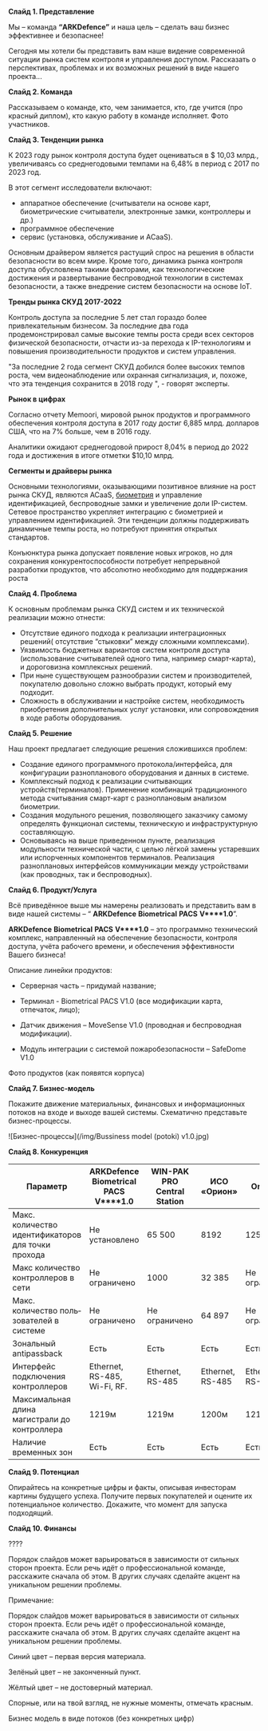 **Слайд 1. Представление**

Мы – команда **“ARKDefence”** и наша цель – сделать ваш бизнес эффективнее и безопаснее! 

Сегодня мы хотели бы представить вам наше видение современной ситуации рынка систем контроля и управления доступом. Рассказать о перспективах, проблемах и их возможных решений в виде нашего проекта... 

**Слайд 2. Команда**

Рассказываем о команде, кто, чем занимается, кто, где учится (про красный диплом), кто какую работу в команде исполняет. Фото участников.

**Слайд 3. Тенденции рынка**

К 2023 году рынок контроля доступа будет оцениваться в $ 10,03 млрд., увеличиваясь со среднегодовыми темпами на 6,48% в период с 2017 по 2023 год.

В этот сегмент исследователи включают:

- аппаратное обеспечение (считыватели на основе карт,      биометрические считыватели, электронные замки, контроллеры и др.)
- программное обеспечение
- сервис (установка, обслуживание и ACaaS).

Основным драйвером является растущий спрос на решения в области безопасности во всем мире. Кроме того, динамика рынка контроля доступа обусловлена такими факторами, как технологические достижения и развертывание беспроводной технологии в системах безопасности, а также внедрение систем безопасности на основе IoT.

**Тренды рынка СКУД 2017-2022**

Контроль доступа за последние 5 лет стал гораздо более привлекательным бизнесом. За последние два года продемонстрировал самые высокие темпы роста среди всех секторов физической безопасности, отчасти из-за перехода к IP-технологиям и повышения производительности продуктов и систем управления.

"За последние 2 года сегмент СКУД добился более высоких темпов роста, чем видеонаблюдение или охранная сигнализация, и, похоже, что эта тенденция сохранится в 2018 году ", - говорят эксперты.

**Рынок в цифрах**

Согласно отчету Memoori, мировой рынок продуктов и программного обеспечения контроля доступа в 2017 году достиг 6,885 млрд. долларов США, что на 7% больше, чем в 2016 году.

Аналитики ожидают среднегодовой прирост 8,04% в период до 2022 года и достижения в итоге отметки $10,10 млрд.

**Сегменты и драйверы рынка**

Основными технологиями, оказывающими позитивное влияние на рост рынка СКУД, являются ACaaS, [биометрия](http://www.techportal.ru/glossary/biometriya.html) и управление идентификацией, беспроводные замки и увеличение доли IP-систем. Сетевое пространство укрепляет интеграцию с биометрией и управлением идентификацией. Эти тенденции должны поддерживать динамичные темпы роста, но потребуют принятия открытых стандартов.

Конъюнктура рынка допускает появление новых игроков, но для сохранения конкурентоспособности потребует непрерывной разработки продуктов, что абсолютно необходимо для поддержания роста

**Слайд 4. Проблема**

К основным проблемам рынка СКУД систем и их технической реализации можно отнести:

- Отсутствие единого подхода к реализации интеграционных решений( отсутствие “стыковки” между сложными комплексами).
- Уязвимость бюджетных вариантов систем контроля доступа (использование считывателей одного типа, например смарт-карта), и дороговизна комплексных решений.
- При ныне существующем разнообразии систем и производителей, покупателю довольно сложно выбрать продукт, который ему подходит.
- Сложность в обслуживании и настройке систем, необходимость приобретения дополнительных услуг установки, или сопровождения в ходе работы оборудования.  

**Слайд 5. Решение**

Наш проект предлагает следующие решения сложившихся проблем:

- Создание единого программного протокола/интерфейса, для конфигурации разнопланового оборудования и данных в системе.
- Комплексный подход к реализации считывающих устройств(терминалов). Применение комбинаций традиционного метода считывания смарт-карт с разноплановым анализом биометрии.
- Создания модульного решения, позволяющего заказчику самому определять функционал системы, техническую и инфраструктурную составляющую. 
- Основываясь на выше приведенном пункте, реализация модульности технической части, с целью лёгкой замены устаревших или испорченных компонентов терминалов. Реализация разноплановых интерфейсов коммуникации между устройствами (как проводных, так и беспроводных).   

**Слайд 6. Продукт/Услуга**

Всё приведённое выше мы намерены реализовать и представить вам в виде нашей системы – “ **ARKDefence**  **Biometrical** **PACS** **V****1.0**”.

**ARKDefence**  **Biometrical** **PACS** **V****1.0** – это программно технический комплекс, направленный на обеспечение безопасности, контроля доступа, учёта рабочего времени, и обеспечения эффективности Вашего бизнеса!

Описание линейки продуктов:

- Серверная часть – придумай название;

- Терминал - Biometrical PACS V1.0 (все модификации карта, отпечаток, лицо);

- Датчик движения – MoveSense V1.0  (проводная и беспроводная модификации).

- Модуль интеграции с системой пожаробезопасности – SafeDome V1.0 

Фото продуктов (как появятся корпуса)

**Слайд 7. Бизнес-модель**

Покажите движение материальных, финансовых и информационных потоков на входе и выходе вашей системы. Схематично представьте бизнес-процессы.

 ![Бизнес-процессы](/img/Bussiness model (potoki) v1.0.jpg)

**Слайд 8. Конкуренция**

| **Параметр**                                         | **ARKDefence**  **Biometrical** **PACS** **V****1.0** | **WIN-PAK   PRO Central Station** | **ИСО   «Орион»** | **OnGuard**        |
| ---------------------------------------------------- | ----------------------------------------------------- | --------------------------------- | ----------------- | ------------------ |
| Макс.   количество идентификаторов для точки прохода | Не   установлено                                      | 65 500                            | 8192              | 12500              |
| Макс   количество контроллеров в сети                | Не   ограничено                                       | 1000                              | 32 385            | Не ограничено      |
| Макс.   количество поль­зователей в системе          | Не   ограничено                                       | Не  ограничено                    | 64 897            | Не ограничено      |
| Зональный   antipassback                             | Есть                                                  | Есть                              | Есть              | Есть               |
| Интерфейс   подключения контроллеров                 | Ethernet,   RS-485, Wi-Fi, RF.                        | Ethernet,   RS-485                | Ethernet, RS-485  | Ethernet,   RS-485 |
| Максимальная   длина магистрали до контроллера       | 1219м                                                 | 1219м                             | 1200м             | 1219м              |
| Наличие   временных зон                              | Есть                                                  | Есть                              | Есть              | Есть               |

**Слайд  9. Потенциал**

Опирайтесь на конкретные цифры и факты, описывая инвесторам картины будущего успеха. Получите первых покупателей и оцените их потенциальное количество. Докажите, что момент для запуска подходящий.

 

**Слайд 10. Финансы**

????

 

Порядок слайдов может варьироваться в зависимости от сильных сторон проекта. Если речь идёт о профессиональной команде, расскажите сначала об этом. В других случаях сделайте акцент на уникальном решении проблемы.

 

Примечание:

Порядок слайдов может варьироваться в зависимости от сильных сторон проекта. Если речь идёт о профессиональной команде, расскажите сначала об этом. В других случаях сделайте акцент на уникальном решении проблемы.

Синий цвет – первая версия материала.

Зелёный цвет – не законченный пункт.

Жёлтый цвет – не достоверный материал.

Спорные, или на твой взгляд, не нужные моменты, отмечать красным.

Бизнес модель в виде потоков (без конкретных цифр) 

   